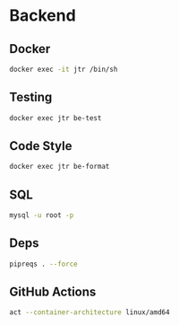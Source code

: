 # Backend

## Docker

```sh
docker exec -it jtr /bin/sh
```

## Testing
    
```sh
docker exec jtr be-test
```


## Code Style

```sh
docker exec jtr be-format
```


## SQL

```sh
mysql -u root -p
```


## Deps

```sh
pipreqs . --force
```


## GitHub Actions

```sh
act --container-architecture linux/amd64
```
